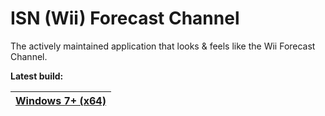 # ISN (Wii) Forecast Channel
The actively maintained application that looks &amp; feels like the Wii Forecast Channel. 

**Latest build:**

| [Windows 7+ (x64)](https://github.com/imadofficial/ISN-Forecast-Channel/releases/latest) |
| ------------- |
